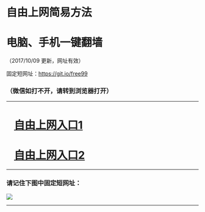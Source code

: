 ﻿# 自由上网简易方法

# 电脑、手机一键翻墙

（2017/10/09 更新，网址有效）

固定短网址：https://git.io/free99

### （微信如打不开，请转到浏览器打开）


***





# &nbsp;&nbsp; <a href="http://ft2815628262.fwq-tz-1001.info/fwqtz01.html?t=100900129164 " target="_blank">自由上网入口1</a>
# &nbsp;&nbsp; <a href="http://ft291086438.fwq-tz-1002.info/fwqtz02.html?t=100900111512 " target="_blank">自由上网入口2</a>
***

### 请记住下图中固定短网址：

<img src="https://s3-us-west-2.amazonaws.com/fwq-1001/yjfq-20170905okok.png" /> 


***

